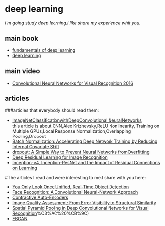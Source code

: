 deep learning
=============


*i'm going study deep learning.i like share my experience whit you.<br>*

main book
------------	
* [fundamentals of deep learning](https://universalflowuniversity.com/Books/Computer%20Programming/Machine%20Learning%20and%20Deep%20Learning/Fundamentals%20of%20Deep%20Learning_%20Designing%20Next-Generation%20Machine%20Intelligence%20Algorithms.pdf) <br>
* [deep learning](https://www.amazon.com/Deep-Learning-NONE-Ian-Goodfellow-ebook/dp/B01MRVFGX4)

main video
------------
* [Convolutional Neural Networks for Visual Recognition 2016](http://academictorrents.com/details/46c5af9e2075d9af06f280b55b65cf9b44eb9fe7)	

articles
------------
###articles that everybody should read them:
* [ImageNetClassiﬁcationwithDeepConvolutional NeuralNetworks](https://papers.nips.cc/paper/4824-imagenet-classification-with-deep-convolutional-neural-networks.pdf)<br>
this article is about CNN,Alex Krizhevsky,ReLU Nonlinearity, Training on Multiple GPUs,Local Response Normalization,Overlapping Pooling,Dropout
* [Batch Normalization: Accelerating Deep Network Training by Reducing Internal Covariate Shift](https://arxiv.org/pdf/1502.03167.pdf%20http://arxiv.org/abs/1502.03167.pdf)
* [dropout: A Simple Way to Prevent Neural Networks fromOverfitting](http://www.jmlr.org/papers/volume15/srivastava14a/srivastava14a.pdf?source=post_page---------------------------)
* [Deep Residual Learning for Image Recognition](http://openaccess.thecvf.com/content_cvpr_2016/papers/He_Deep_Residual_Learning_CVPR_2016_paper.pdf)
* [Inception-v4, Inception-ResNet and the Impact of Residual Connections on Learning](https://www.aaai.org/ocs/index.php/AAAI/AAAI17/paper/viewFile/14806/14311)

#The articles I read and were interesting to me.I share with you here:
* [You Only Look Once:Unified, Real-Time Object Detection](https://www.cv-foundation.org/openaccess/content_cvpr_2016/papers/Redmon_You_Only_Look_CVPR_2016_paper.pdf)
* [Face Recognition: A Convolutional Neural-Network Approach](http://www.cs.cmu.edu/afs/cs/user/bhiksha/WWW/courses/deeplearning/Fall.2016/pdfs/Lawrence_et_al.pdf)
* [Contractive Auto-Encoders](https://icml.cc/2011/papers/455_icmlpaper.pdf)
* [Image Quality Assessment: From Error Visibility to Structural Similarity](https://ece.uwaterloo.ca/~z70wang/publications/ssim.pdf)
* [Spatial Pyramid Pooling in Deep Convolutional Networks for Visual Recognition](https://arxiv.org/pdf/1406.4729.pdf)%C3%AC%20%CB%9C)
* [ EBGAN](https://arxiv.org/pdf/1609.03126v2.pdf)

	
